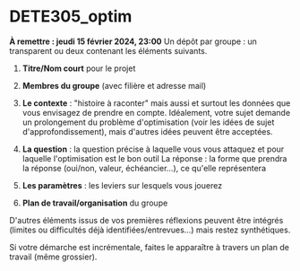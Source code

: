 # DETE305_optim

**À remettre : jeudi 15 février 2024, 23:00**
Un dépôt par groupe : un transparent ou deux contenant les éléments suivants.

1. **Titre/Nom court** pour le projet

2. **Membres du groupe** (avec filière et adresse mail)

3. **Le contexte** : "histoire à raconter" mais aussi et surtout les données que vous envisagez de prendre en compte. Idéalement, votre sujet demande un prolongement du problème d'optimisation (voir les idées de sujet d'approfondissement), mais d'autres idées peuvent être acceptées.

4. **La question** : la question précise à laquelle vous vous attaquez et pour laquelle l'optimisation est le bon outil
La réponse : la forme que prendra la réponse (oui/non, valeur, échéancier...), ce qu'elle représentera

5. **Les paramètres** : les leviers sur lesquels vous jouerez

6. **Plan de travail/organisation** du groupe

D'autres éléments issus de vos premières réflexions peuvent être intégrés (limites ou difficultés déjà identifiées/entrevues...) mais restez synthétiques.

Si votre démarche est incrémentale, faites le apparaître à travers un plan de travail (même grossier).